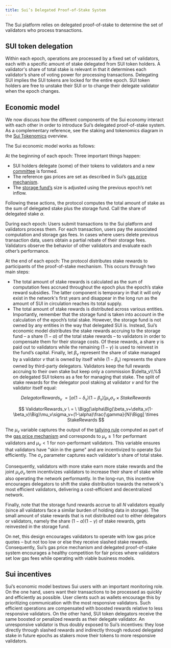 ```yaml
---
title: Sui’s Delegated Proof-of-Stake System
---
```


The Sui platform relies on delegated proof-of-stake to determine the set of validators who process transactions. 

## SUI token delegation

Within each epoch, operations are processed by a fixed set of validators, each with a specific amount of stake delegated from SUI token holders. A validator's share of total stake is relevant in that it determines each validator’s share of voting power for processing transactions. Delegating SUI implies the SUI tokens are locked for the entire epoch. SUI token holders are free to unstake their SUI or to change their delegate validator when the epoch changes.

## Economic model

We now discuss how the different components of the Sui economy interact with each other in order to introduce Sui’s delegated proof-of-stake system. As a complementary reference, see the staking and tokenomics diagram in the [Sui Tokenomics](../tokenomics/index.md) overview.

The Sui economic model works as follows:

At the beginning of each epoch: Three important things happen:
  * SUI holders delegate (some) of their tokens to validators and a new [committee](../architecture/validators#committees) is formed. 
  * The reference gas prices are set as described in Sui’s [gas price mechanism](gas-pricing.md).
  * The [storage fund’s](storage-fund.md) size is adjusted using the previous epoch’s net inflow.
  
Following these actions, the protocol computes the total amount of stake as the sum of delegated stake plus the storage fund. Call the share of delegated stake $\alpha$.

During each epoch: Users submit transactions to the Sui platform and validators process them. For each transaction, users pay the associated computation and storage gas fees. In cases where users delete previous transaction data, users obtain a partial rebate of their storage fees. Validators observe the behavior of other validators and evaluate each other’s performance.

At the end of each epoch: The protocol distributes stake rewards to participants of the proof-of-stake mechanism. This occurs through two main steps:
  *  The total amount of stake rewards is calculated as the sum of computation fees accrued throughout the epoch plus the epoch’s stake reward subsidies. The latter component is temporary in that it will only exist in the network's first years and disappear in the long run as the amount of SUI in circulation reaches its total supply.
  *  The total amount of stake rewards is distributed across various entities. Importantly, remember that the storage fund is taken into account in the calculation of the epoch’s total stake. However, the storage fund is not owned by any entities in the way that delegated SUI is. Instead, Sui’s economic model distributes the stake rewards accruing to the storage fund  – a share $(1-\alpha)$ of the total stake rewards – to validators in order to compensate them for their storage costs. Of these rewards, a share $\gamma$ is paid out to validators while the remaining $(1-\gamma)$ is used to reinvest in the fund’s capital. Finally, let $\beta_v$ represent the share of stake managed by a validator $v$ that is owned by itself while $(1-\beta_v)$ represents the share owned by third-party delegators. Validators keep the full rewards accruing to their own stake but keep only a commission $\delta_v\\%$ on delegated SUI tokens as a fee for managing that stake. The split of stake rewards for the delegator pool staking at validator $v$ and for the validator itself equal: 

$$ DelegatorRewards_v \ = \Big[ \alpha(1-\delta_v)(1-\beta_v)\Big]\mu_v\sigma_v \times StakeRewards $$

$$ ValidatorRewards_v \ = \ \Bigg[\alpha\Big(\beta_v+\delta_v(1-\beta_v)\Big)\mu_v\sigma_v+(1-\alpha)\frac{\gamma}{N}\Bigg] \times StakeRewards $$

The $\mu_v$ variable captures the output of the [tallying rule](gas-pricing.md#tallying-rule) computed as part of the [gas price mechanism](gas-pricing.md) and corresponds to $\mu_v\geq1$ for performant validators and $\mu_v<1$ for non-performant validators. This variable ensures that validators have "skin in the game" and are incentivized to operate Sui efficiently. The $\sigma_v$ parameter captures each validator's share of total stake. 

Consequently, validators with more stake earn more stake rewards and the joint $\mu_v\sigma_v$ term incentivizes validators to increase their share of stake while also operating the network performantly. In the long-run, this incentive encourages delegators to shift the stake distribution towards the network's most efficient validators, delivering a cost-efficient and decentralized network.

Finally, note that the storage fund rewards accrue to all $N$ validators equally (since all validators face a similar burden of holding data in storage). The small amount of stake rewards that is not distributed out to either delegators or validators, namely the share $(1-\alpha)(1-\gamma)$ of stake rewards, gets reinvested in the storage fund.

On net, this design encourages validators to operate with low gas price quotes – but not too low or else they receive slashed stake rewards. Consequently, Sui’s gas price mechanism and delegated proof-of-stake system encourages a healthy competition for fair prices where validators set low gas fees while operating with viable business models.

## Sui incentives

Sui’s economic model bestows Sui users with an important monitoring role. On the one hand, users want their transactions to be processed as quickly and efficiently as possible. User clients such as wallets encourage this by prioritizing communication with the most responsive validators. Such efficient operations are compensated with boosted rewards relative to less responsive validators. On the other hand, SUI token delegators receive the same boosted or penalized rewards as their delegate validator. An unresponsive validator is thus doubly exposed to Sui’s incentives: they lose directly through slashed rewards and indirectly through reduced delegated stake in future epochs as stakers move their tokens to more responsive validators.
